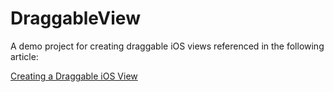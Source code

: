 # DraggableView

A demo project for creating draggable iOS views referenced in the following article:

[Creating a Draggable iOS View](https://swiftdevjournal.com/creating-a-draggable-ios-view/)
